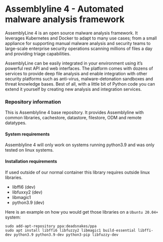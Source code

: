# Assemblyline 4 - Automated malware analysis framework

AssemblyLine 4 is an open source malware analysis framework. It leverages Kubernetes and Docker to adapt to many use cases; from a small appliance for supporting manual malware analysis and security teams to large-scale enterprise security operations scanning millions of files a day and providing triage capabilities.

AssemblyLine can be easily integrated in your environment using it’s powerful rest API and web interfaces. The platform comes with dozens of services to provide deep file analysis and enable integration with other security platforms such as anti-virus, malware-detonation sandboxes and threat knowledge bases. Best of all, with a little bit of Python code you can extend it yourself by creating new analysis and integration services.

### Repository information

This is Assemblyline 4 base repository. It provides Assemblyline with common libraries, cachestore, datastore, filestore, ODM and remote datatypes.

#### System requirements

Assemblyline 4 will only work on systems running python3.9 and was only tested on linux systems.

#### Installation requirements

If used outside of our normal container this library requires outside linux libraries.

- libffi6 (dev)
- libfuxxy2 (dev)
- libmagic1
- python3.9 (dev)

Here is an example on how you would get those libraries on a `Ubuntu 20.04+` system:

    sudo add-apt-repository ppa:deadsnakes/ppa
    sudo apt install libffi6 libfuzzy2 libmagic1 build-essential libffi-dev python3.9 python3.9-dev python3-pip libfuzzy-dev
